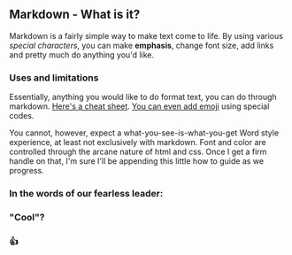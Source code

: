## Markdown - What is it?

Markdown is a fairly simple way to make text come to life. By using various *special characters*, you can make __emphasis__, change font size, add links and pretty much do anything you'd like.

### Uses and limitations

Essentially, anything you would like to do format text, you can do through markdown. [Here's a cheat sheet](https://help.github.com/en/articles/basic-writing-and-formatting-syntax). [You can even add emoji](https://www.webfx.com/tools/emoji-cheat-sheet/) using special codes.

You cannot, however, expect a what-you-see-is-what-you-get Word style experience, at least not exclusively with markdown. Font and color are controlled through the arcane nature of html and css. Once I get a firm handle on that, I'm sure I'll be appending this little how to guide as we progress.

### In the words of our fearless leader:
### \"Cool"?
### :+1:
